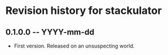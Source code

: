 # Revision history for stackulator

## 0.1.0.0 -- YYYY-mm-dd

* First version. Released on an unsuspecting world.
